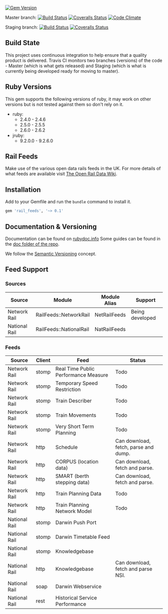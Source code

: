 [![Gem Version](https://badge.fury.io/rb/rail_feeds.png)](http://badge.fury.io/rb/rail_feeds)

Master branch:
[![Build Status](https://secure.travis-ci.org/robertgauld/rail_feeds.png?branch=master)](http://travis-ci.org/robertgauld/rail_feeds)
[![Coveralls Status](https://coveralls.io/repos/robertgauld/rail_feeds/badge.png?branch=master)](https://coveralls.io/r/robertgauld/rail_feeds)
[![Code Climate](https://codeclimate.com/github/robertgauld/rail_feeds.png?branch=master)](https://codeclimate.com/github/robertgauld/rail_feeds)

Staging branch:
[![Build Status](https://secure.travis-ci.org/robertgauld/rail_feeds.png?branch=staging)](http://travis-ci.org/robertgauld/rail_feeds)
[![Coveralls Status](https://coveralls.io/repos/robertgauld/rail_feeds/badge.png?branch=staging)](https://coveralls.io/r/robertgauld/rail_feeds)


## Build State
This project uses continuous integration to help ensure that a quality product is delivered.
Travis CI monitors two branches (versions) of the code - Master (which is what gets released)
and Staging (which is what is currently being developed ready for moving to master).


## Ruby Versions
This gem supports the following versions of ruby, it may work on other versions but is not tested against them so don't rely on it.

  * ruby:
    * 2.4.0 - 2.4.6
    * 2.5.0 - 2.5.5
    * 2.6.0 - 2.6.2
  * jruby:
    * 9.2.0.0 - 9.2.6.0


## Rail Feeds

Make use of the various open data rails feeds in the UK.
For more details of what feeds are available visit [The Open Rail Data Wiki](https://wiki.openraildata.com).

## Installation

Add to your Gemfile and run the `bundle` command to install it.

```ruby
gem 'rail_feeds', '~> 0.1'
```



## Documentation & Versioning

Documentation can be found on [rubydoc.info](http://rubydoc.info/github/robertgauld/rail_feeds/master/frames)
Some guides can be found in the [doc folder of the repo](https://github.com/robertgauld/rail_feeds/tree/master/doc/guides).

We follow the [Semantic Versioning](http://semver.org/) concept.


## Feed Support

### Sources

| Source        | Module                  | Module Alias | Support         |
| ------------- | ----------------------- | ------------ | --------------- |
| Network Rail  | RailFeeds::NetworkRail  | NetRailFeeds | Being developed |
| National Rail | RailFeeds::NationalRail | NatRailFeeds |                 |

### Feeds

| Source        | Client | Feed                                 | Status                               |
| ------------- | ------ | ------------------------------------ | ------------------------------------ |
| Network Rail  | stomp  | Real Time Public Performance Measure | Todo                                 |
| Network Rail  | stomp  | Temporary Speed Restriction          | Todo                                 |
| Network Rail  | stomp  | Train Describer                      | Todo                                 |
| Network Rail  | stomp  | Train Movements                      | Todo                                 |
| Network Rail  | stomp  | Very Short Term Planning             | Todo                                 |
| Network Rail  | http   | Schedule                             | Can download, fetch, parse and dump. |
| Network Rail  | http   | CORPUS (location data)               | Can download, fetch and parse.       |
| Network Rail  | http   | SMART (berth stepping data)          | Can download, fetch and parse.       |
| Network Rail  | http   | Train Planning Data                  | Todo                                 |
| Network Rail  | http   | Train Planning Network Model         | Todo                                 |
| National Rail | stomp  | Darwin Push Port                     |                                      |
| National Rail | stomp  | Darwin Timetable Feed                |                                      |
| National Rail | stomp  | Knowledgebase                        |                                      |
| National Rail | http   | Knowledgebase                        | Can download, fetch and parse NSI.   |
| National Rail | soap   | Darwin Webservice                    |                                      |
| National Rail | rest   | Historical Service Performance       |                                      |
